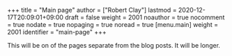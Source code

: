 +++
title = "Main page"
author = ["Robert Clay"]
lastmod = 2020-12-17T20:09:01+09:00
draft = false
weight = 2001
noauthor = true
nocomment = true
nodate = true
nopaging = true
noread = true
[menu.main]
  weight = 2001
  identifier = "main-page"
+++

This will be on of the pages separate from the blog posts. It will be longer.
